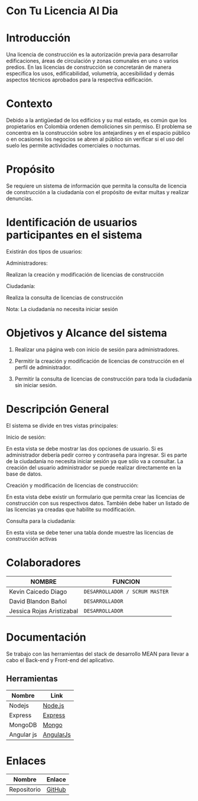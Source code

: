 # Con Tu Licencia Al Dia

# Introducción

Una licencia de construcción es la autorización previa para desarrollar edificaciones, áreas de circulación y zonas comunales en uno o varios predios. En las licencias de construcción se concretarán de manera específica los usos, edificabilidad, volumetría, accesibilidad y demás aspectos técnicos aprobados para la respectiva edificación.

# Contexto

Debido a la antigüedad de los edificios y su mal estado, es común que los propietarios en Colombia ordenen demoliciones sin permiso. El problema se concentra en la construcción sobre los antejardines y en el espacio público o en ocasiones los negocios se abren al público sin verificar si el uso del suelo les permite actividades comerciales o nocturnas.

# Propósito

Se requiere un sistema de información que permita la consulta de licencia de construcción a la ciudadanía con el propósito de evitar multas y realizar denuncias.

# Identificación de usuarios participantes en el sistema

Existirán dos tipos de usuarios:

Administradores:

Realizan la creación y modificación de licencias de construcción

Ciudadanía:

Realiza la consulta de licencias de construcción

Nota: La ciudadanía no necesita iniciar sesión

# Objetivos y Alcance del sistema

1.  Realizar una página web con inicio de sesión para administradores.
    
2.  Permitir la creación y modificación de licencias de construcción en el perfil de administrador.
    
3.  Permitir la consulta de licencias de construcción para toda la ciudadanía sin iniciar sesión.
    

# Descripción General

El sistema se divide en tres vistas principales:

Inicio de sesión:

En esta vista se debe mostrar las dos opciones de usuario. Si es administrador debería pedir correo y contraseña para ingresar. Si es parte de la ciudadanía no necesita iniciar sesión ya que sólo va a consultar. La creación del usuario administrador se puede realizar directamente en la base de datos.

Creación y modificación de licencias de construcción:

En esta vista debe existir un formulario que permita crear las licencias de construcción con sus respectivos datos. También debe haber un listado de las licencias ya creadas que habilite su modificación.

Consulta para la ciudadanía:

En esta vista se debe tener una tabla donde muestre las licencias de construcción activas


# Colaboradores

|     NOMBRE       |FUNCION          |
|----------------|-------------------------------|
|Kevin Caicedo Diago|`DESARROLLADOR / SCRUM MASTER` |           
|David Blandon  Bañol        |`DESARROLLADOR` |       
|Jessica Rojas Aristizabal       |`DESARROLLADOR`|

# Documentación
Se trabajo con las herramientas del stack de desarrollo MEAN para llevar a cabo el Back-end y Front-end del aplicativo.
## Herramientas
| Nombre| Link |
|--|--|
| Nodejs |[Node.js](https://nodejs.org/es/) |
|Express|[Express](https://expressjs.com/es/)|
|MongoDB|[Mongo](https://www.mongodb.com/es)|
|Angular js|[AngularJs](https://angularjs.org/)|



# Enlaces

| Nombre |  Enlace|
|--|--|
|Repositorio  | [GitHub](https://github.com/davidbb10/CleanClothesRepository.git) |







